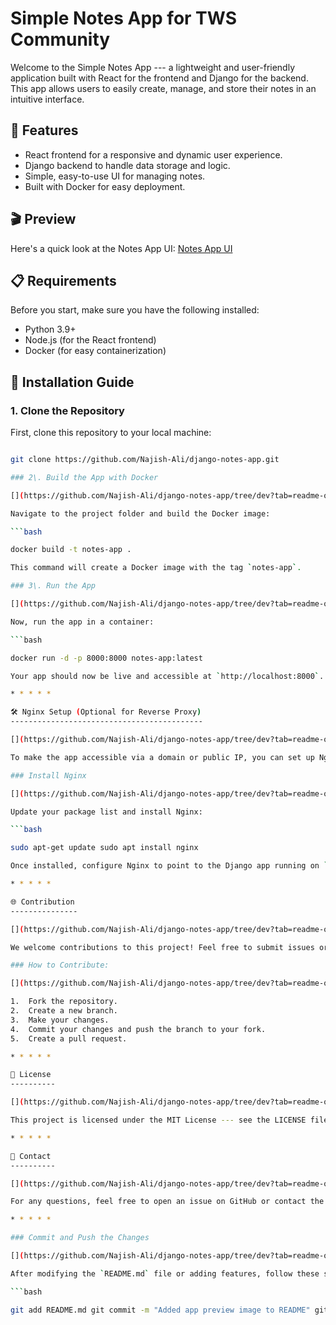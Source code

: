 Simple Notes App for TWS Community
==================================

[](https://github.com/Najish-Ali/django-notes-app/tree/dev?tab=readme-ov-file#simple-notes-app-for-tws-community)

Welcome to the Simple Notes App --- a lightweight and user-friendly application built with React for the frontend and Django for the backend. This app allows users to easily create, manage, and store their notes in an intuitive interface.

🚀 Features
-----------

[](https://github.com/Najish-Ali/django-notes-app/tree/dev?tab=readme-ov-file#-features)

-   React frontend for a responsive and dynamic user experience.
-   Django backend to handle data storage and logic.
-   Simple, easy-to-use UI for managing notes.
-   Built with Docker for easy deployment.

🎬 Preview
----------

[](https://github.com/Najish-Ali/django-notes-app/tree/dev?tab=readme-ov-file#-preview)

Here's a quick look at the Notes App UI: [Notes App UI](https://raw.githubusercontent.com/Najish-Ali/django-notes-app/main/image_2025-02-04_163452050.png)

📋 Requirements
---------------

[](https://github.com/Najish-Ali/django-notes-app/tree/dev?tab=readme-ov-file#-requirements)

Before you start, make sure you have the following installed:

-   Python 3.9+
-   Node.js (for the React frontend)
-   Docker (for easy containerization)

🚀 Installation Guide
---------------------

[](https://github.com/Najish-Ali/django-notes-app/tree/dev?tab=readme-ov-file#-installation-guide)

### 1\. Clone the Repository

[](https://github.com/Najish-Ali/django-notes-app/tree/dev?tab=readme-ov-file#1-clone-the-repository)

First, clone this repository to your local machine:

```bash

git clone https://github.com/Najish-Ali/django-notes-app.git

### 2\. Build the App with Docker

[](https://github.com/Najish-Ali/django-notes-app/tree/dev?tab=readme-ov-file#2-build-the-app-with-docker)

Navigate to the project folder and build the Docker image:

```bash

docker build -t notes-app .

This command will create a Docker image with the tag `notes-app`.

### 3\. Run the App

[](https://github.com/Najish-Ali/django-notes-app/tree/dev?tab=readme-ov-file#3-run-the-app)

Now, run the app in a container:

```bash

docker run -d -p 8000:8000 notes-app:latest

Your app should now be live and accessible at `http://localhost:8000`.

* * * * *

🛠 Nginx Setup (Optional for Reverse Proxy)
-------------------------------------------

[](https://github.com/Najish-Ali/django-notes-app/tree/dev?tab=readme-ov-file#-nginx-setup-optional-for-reverse-proxy)

To make the app accessible via a domain or public IP, you can set up Nginx as a reverse proxy.

### Install Nginx

[](https://github.com/Najish-Ali/django-notes-app/tree/dev?tab=readme-ov-file#install-nginx)

Update your package list and install Nginx:

```bash

sudo apt-get update sudo apt install nginx

Once installed, configure Nginx to point to the Django app running on `localhost:8000`. This allows you to expose the app on a domain name or IP address.

* * * * *

🌐 Contribution
---------------

[](https://github.com/Najish-Ali/django-notes-app/tree/dev?tab=readme-ov-file#-contribution)

We welcome contributions to this project! Feel free to submit issues or pull requests for any improvements or bug fixes.

### How to Contribute:

[](https://github.com/Najish-Ali/django-notes-app/tree/dev?tab=readme-ov-file#how-to-contribute)

1.  Fork the repository.
2.  Create a new branch.
3.  Make your changes.
4.  Commit your changes and push the branch to your fork.
5.  Create a pull request.

* * * * *

📜 License
----------

[](https://github.com/Najish-Ali/django-notes-app/tree/dev?tab=readme-ov-file#-license)

This project is licensed under the MIT License --- see the LICENSE file for details.

* * * * *

📱 Contact
----------

[](https://github.com/Najish-Ali/django-notes-app/tree/dev?tab=readme-ov-file#-contact)

For any questions, feel free to open an issue on GitHub or contact the repository owner directly.

* * * * *

### Commit and Push the Changes

[](https://github.com/Najish-Ali/django-notes-app/tree/dev?tab=readme-ov-file#commit-and-push-the-changes)

After modifying the `README.md` file or adding features, follow these steps to commit and push the changes to the repository:

```bash

git add README.md git commit -m "Added app preview image to README" git push origin main
